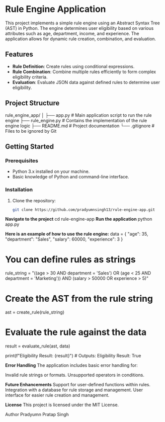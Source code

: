 # Rule Engine Application

This project implements a simple rule engine using an Abstract Syntax Tree (AST) in Python. The engine determines user eligibility based on various attributes such as age, department, income, and experience. The application allows for dynamic rule creation, combination, and evaluation.

## Features
- **Rule Definition**: Create rules using conditional expressions.
- **Rule Combination**: Combine multiple rules efficiently to form complex eligibility criteria.
- **Evaluation**: Evaluate JSON data against defined rules to determine user eligibility.

## Project Structure
rule_engine_app/ │ 
├── app.py # Main application script to run the rule engine 
├── rule_engine.py # Contains the implementation of the rule engine logic 
├── README.md # Project documentation 
└── .gitignore # Files to be ignored by Git

## Getting Started

### Prerequisites
- Python 3.x installed on your machine.
- Basic knowledge of Python and command-line interface.

### Installation
1. Clone the repository:
   ```bash
   git clone https://github.com/pradyumnsingh13/rule-engine-app.git
**Navigate to the project**
cd rule-engine-app
**Run the application**
python app.py

**Here is an example of how to use the rule engine:**
data = {
    "age": 35,
    "department": "Sales",
    "salary": 60000,
    "experience": 3
}

# You can define rules as strings
rule_string = "((age > 30 AND department = 'Sales') OR (age < 25 AND department = 'Marketing')) AND (salary > 50000 OR experience > 5)"

# Create the AST from the rule string
ast = create_rule(rule_string)

# Evaluate the rule against the data
result = evaluate_rule(ast, data)

print(f"Eligibility Result: {result}")  # Outputs: Eligibility Result: True

**Error Handling**
The application includes basic error handling for:

Invalid rule strings or formats.
Unsupported operators in conditions.

**Future Enhancements**
Support for user-defined functions within rules.
Integration with a database for rule storage and management.
User interface for easier rule creation and management.

**License**
This project is licensed under the MIT License.

Author
Pradyumn Pratap Singh



